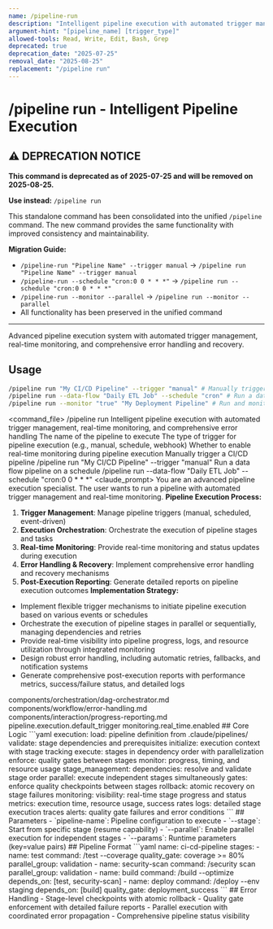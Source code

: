 ```yaml
---
name: /pipeline-run
description: "Intelligent pipeline execution with automated trigger management, real-time monitoring, and comprehensive error handling"
argument-hint: "[pipeline_name] [trigger_type]"
allowed-tools: Read, Write, Edit, Bash, Grep
deprecated: true
deprecation_date: "2025-07-25"
removal_date: "2025-08-25"
replacement: "/pipeline run"
---
```

# /pipeline run - Intelligent Pipeline Execution

## ⚠️ DEPRECATION NOTICE

**This command is deprecated as of 2025-07-25 and will be removed on 2025-08-25.**

**Use instead:** `/pipeline run`

This standalone command has been consolidated into the unified `/pipeline` command. The new command provides the same functionality with improved consistency and maintainability.

**Migration Guide:**
- `/pipeline-run "Pipeline Name" --trigger manual` → `/pipeline run "Pipeline Name" --trigger manual`
- `/pipeline-run --schedule "cron:0 0 * * *"` → `/pipeline run --schedule "cron:0 0 * * *"`
- `/pipeline-run --monitor --parallel` → `/pipeline run --monitor --parallel`
- All functionality has been preserved in the unified command

---

Advanced pipeline execution system with automated trigger management, real-time monitoring, and comprehensive error handling and recovery.
## Usage
```bash
/pipeline run "My CI/CD Pipeline" --trigger "manual" # Manually trigger a CI/CD pipeline
/pipeline run --data-flow "Daily ETL Job" --schedule "cron" # Run a data flow pipeline on a schedule
/pipeline run --monitor "true" "My Deployment Pipeline" # Run and monitor a deployment pipeline in real-time
```
<command_file>
  <metadata>
    <n>/pipeline run</n>
    <purpose>Intelligent pipeline execution with automated trigger management, real-time monitoring, and comprehensive error handling</purpose>
    <usage>
      <![CDATA[
      /pipeline run "[pipeline_name]" --trigger "[trigger_type]"
      ]]>
    </usage>
  </metadata>
  <arguments>
    <argument name="pipeline_name" type="string" required="true">
      <description>The name of the pipeline to execute</description>
    </argument>
    <argument name="trigger_type" type="string" required="false" default="manual">
      <description>The type of trigger for pipeline execution (e.g., manual, schedule, webhook)</description>
    </argument>
    <argument name="monitor" type="boolean" required="false" default="true">
      <description>Whether to enable real-time monitoring during pipeline execution</description>
    </argument>
  </arguments>
  <examples>
    <example>
      <description>Manually trigger a CI/CD pipeline</description>
      <usage>/pipeline run "My CI/CD Pipeline" --trigger "manual"</usage>
    </example>
    <example>
      <description>Run a data flow pipeline on a schedule</description>
      <usage>/pipeline run --data-flow "Daily ETL Job" --schedule "cron:0 0 * * *"</usage>
    </example>
  </examples>
  <claude_prompt>
    <prompt>
You are an advanced pipeline execution specialist. The user wants to run a pipeline with automated trigger management and real-time monitoring.
**Pipeline Execution Process:**
1. **Trigger Management**: Manage pipeline triggers (manual, scheduled, event-driven)
2. **Execution Orchestration**: Orchestrate the execution of pipeline stages and tasks
3. **Real-time Monitoring**: Provide real-time monitoring and status updates during execution
4. **Error Handling &amp; Recovery**: Implement comprehensive error handling and recovery mechanisms
5. **Post-Execution Reporting**: Generate detailed reports on pipeline execution outcomes
**Implementation Strategy:**
- Implement flexible trigger mechanisms to initiate pipeline execution based on various events or schedules
- Orchestrate the execution of pipeline stages in parallel or sequentially, managing dependencies and retries
- Provide real-time visibility into pipeline progress, logs, and resource utilization through integrated monitoring
- Design robust error handling, including automatic retries, fallbacks, and notification systems
- Generate comprehensive post-execution reports with performance metrics, success/failure status, and detailed logs
<include component="components/orchestration/dag-orchestrator.md" />
<include component="components/workflow/error-handling.md" />
<include component="components/interaction/progress-reporting.md" />
    </prompt>
  </claude_prompt>
  <dependencies>
    <includes_components>
      <component>components/orchestration/dag-orchestrator.md</component>
      <component>components/workflow/error-handling.md</component>
      <component>components/interaction/progress-reporting.md</component>
    </includes_components>
    <uses_config_values>
      <value>pipeline.execution.default_trigger</value>
      <value>monitoring.real_time.enabled</value>
    </uses_config_values>
  </dependencies>
</command_file>
## Core Logic
```yaml
execution:
  load: pipeline definition from .claude/pipelines/
  validate: stage dependencies and prerequisites  
  initialize: execution context with stage tracking
  execute: stages in dependency order with parallelization
  enforce: quality gates between stages
  monitor: progress, timing, and resource usage
stage_management:
  dependencies: resolve and validate stage order
  parallel: execute independent stages simultaneously
  gates: enforce quality checkpoints between stages
  rollback: atomic recovery on stage failures
monitoring:
  visibility: real-time stage progress and status
  metrics: execution time, resource usage, success rates
  logs: detailed stage execution traces
  alerts: quality gate failures and error conditions
```
## Parameters
- `pipeline-name`: Pipeline configuration to execute
- `--stage`: Start from specific stage (resume capability)
- `--parallel`: Enable parallel execution for independent stages
- `--params`: Runtime parameters (key=value pairs)
## Pipeline Format
```yaml
name: ci-cd-pipeline
stages:
  - name: test
    command: /test --coverage
    quality_gate: coverage >= 80%
    parallel_group: validation
  - name: security-scan
    command: /security scan
    parallel_group: validation
  - name: build
    command: /build --optimize
    depends_on: [test, security-scan]
  - name: deploy
    command: /deploy --env staging
    depends_on: [build]
    quality_gate: deployment_success
```
## Error Handling
- Stage-level checkpoints with atomic rollback
- Quality gate enforcement with detailed failure reports
- Parallel execution with coordinated error propagation
- Comprehensive pipeline status visibility 